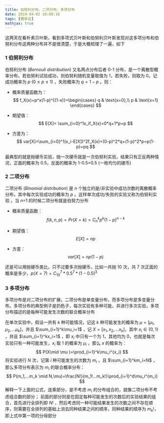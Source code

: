 ```yaml
---
title: 伯努利分布、二项分布、多项分布
date: 2019-04-02 10:08:18
tags: [概率论]
mathjax: true
---
```


这两天在看朴素贝叶斯，看到多项式贝叶斯和伯努利贝叶斯发现对这多项分布和伯努利分布这两种分布并不是很清楚，于是大概梳理了一遍，如下

<!--more-->

### 1 伯努利分布

伯努利分布 (*Bernouli distribution*) 又名两点分布后者 0-1 分布，是一个离散型概率分布。若伯努利试验成功，则伯努利随机变量取值为 1，若失败，则取为 0。记成功概率为 *p* ($0\le p \le 1$) ，失败概率为 $q=1-p$ 。则：

* 概率质量函数为：
  $$
  f_X(x)=p^x(1-p)^{(1-x)}=\begin{cases}
  q & \text{x=0},\\
  p & \text{x=1}
  \end{cases}
  $$

* 期望值：
  $$
  E[X]= \sum_{i=0}^1x_if_X(x)=0*q+1*p=p
  $$

* 方差为：
  $$
  var[X]=\sum_{i=0}^1(x_i-E[X])^2f_X(x)=(0-p)^2*q+(1-p)^2*p=p(1-p)=pq
  $$


最典型的就是抛硬币实验，抛一次硬币就是一次伯努利实验，结果只有正反两种情况，正面的概率为 0.5，反面的概率为 1-0.5=0.5 (一枚均匀的硬币)

### 2 二项分布

二项分布 (*Binomial distribution*) 是 *n* 个独立的是/非实验中成功次数的离散概率分布，其中每次实验成功的概率为 *p* 。这样单次成功/失败的实验又称为伯努利实验 。当 *n*=1 的时候二项分布就是伯努力分布

* 概率质量函数：
  $$
  f(k,n,p)=Pr(X=k)=C_n^kp^k(1-p)^{n-k}
  $$

* 期望值：
  $$
  E[X]=np
  $$

* 方差：
  $$
  var[X]=np(1-p)
  $$

还是可以用抛硬币类比，只不过要多次抛硬币，比如一共抛 10 次，共 7 次正面的概率是多少，$p(X=7)=C_{10}^7*0.5^7*(1-0.5)^3​$

### 3 多项分布

多项分布是对二项分布的扩展，二项分布是单变量分布，而多项分布是多变量分布。多项分布的典型例子是扔色子，每次实验有多种可能，并进行多次实验，多项分布描述的是每种可能发生次数的联合概率分布

在单次实验中，假设一共有 *k* 种可能情况，记这 *k* 种可能发生的概率为 $\mu=[\mu_1,\mu_2,...\mu_k]​$ ，并且 $\sum_{i=1}^k\mu_i=1​$ ，记 $X=[x_1,x_2,...x_k]​$，其中 $x_i\in \{0,1\}​$ ，并且 $\sum_{i=1}^kx_i=1​$ ，即 $x_i​$ 中只有一个为 1，其他均为 0，也就是每次实验只有一种可能发生，$x_i​$ 取 1 的概率为 $\mu_i​$ ，那么 *x* 的概率为：
$$
P(X\mid \mu )=\prod_{i=1}^k\mu_i^{x_i}
$$
将实验进行 *N* 次，记第 *i* 种可能发生的次数为 $m_i$ ，且 $\sum_{i=1}^km_i=N$ ，那么多项分布表示为 $m_i$ 的联合概率分布：
$$
P(m_1,...m_k \mid N,\mu)=\frac{N!}{m_1!...m_k!}\prod_{i=1}^d\mu_i^{m_i}
$$
解释一下上面的公式，连乘部分，是不考虑  $m_i$ 的分布组合的，就像二项分布不考虑组合数的部分； 前面的部分则是在固定每种可能发生的次数后的实验结果的组合，首先进行全排列即 $N!$ ，然后考虑同一种可能结果发生的次数之间不存在顺序，则需要在全排列的基础上消去同种结果之间的顺序，同种结果的顺序为 $m_k!​$ ，即上式中第一项的分母部分

